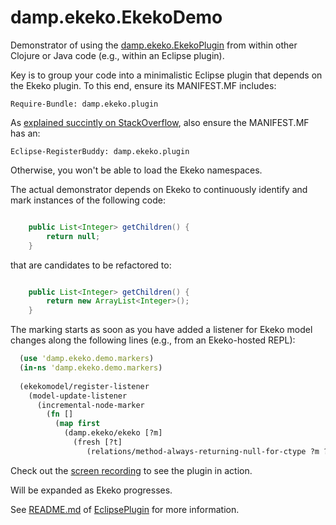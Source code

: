 # damp.ekeko.EkekoDemo

Demonstrator of using the [damp.ekeko.EkekoPlugin](https://github.com/cderoove/damp.ekeko/tree/master/EkekoPlugin) from within other Clojure or Java code (e.g., within an Eclipse plugin). 

Key is to group your code into a minimalistic Eclipse plugin that depends on the Ekeko plugin.
To this end, ensure its MANIFEST.MF includes:

```
Require-Bundle: damp.ekeko.plugin
```

As [explained succintly on StackOverflow](http://stackoverflow.com/questions/8018207/clojure-classpath-issue-within-an-eclipse-plugin), also ensure the MANIFEST.MF has an:

```
Eclipse-RegisterBuddy: damp.ekeko.plugin
```
Otherwise, you won't be able to load the Ekeko namespaces.

The actual demonstrator depends on Ekeko to continuously identify and mark instances of the following code:
```Java

    public List<Integer> getChildren() {
    	return null;
    }     
```  
  that are candidates to be refactored to:

```Java

    public List<Integer> getChildren() {
    	return new ArrayList<Integer>();
    }     
```

The marking starts as soon as you have added a listener for Ekeko model changes along the following lines (e.g., from an Ekeko-hosted REPL):

```clj
  (use 'damp.ekeko.demo.markers)
  (in-ns 'damp.ekeko.demo.markers)
  
  (ekekomodel/register-listener 
    (model-update-listener 
      (incremental-node-marker
        (fn []
          (map first 
            (damp.ekeko/ekeko [?m] 
              (fresh [?t]
                 (relations/method-always-returning-null-for-ctype ?m ?t))))))))
```  

Check out the [screen recording](http://www.youtube.com/watch?v=kSPjXnJ7S6s&feature=g-upl) to see the plugin in action. 

Will be expanded as Ekeko progresses.


See [README.md](https://github.com/cderoove/damp.ekeko/blob/master/EkekoPlugin/README.md) of [EclipsePlugin](https://github.com/cderoove/damp.ekeko/tree/master/EkekoPlugin) for more information.
